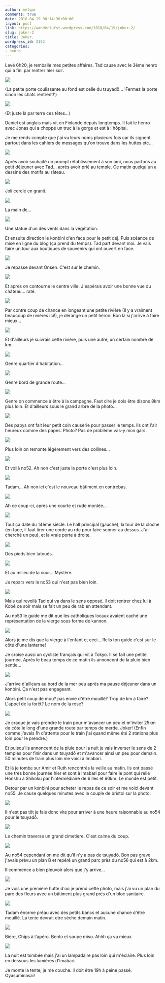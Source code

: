 ```yaml
---
author: melqar
comments: true
date: 2018-04-19 08:14:30+00:00
layout: post
link: https://wanderlufst.wordpress.com/2018/04/19/joker-2/
slug: joker-2
title: Joker.
wordpress_id: 2152
categories:
- henro
---
```


Levé 6h20, je remballe mes petites affaires. Tad cause avec le 3ème henro qui a fini par rentrer hier soir.

![](https://wanderlufst.files.wordpress.com/2018/04/img_20180414_0642061225523284.jpg)

(La petite porte coulissante au fond est celle du tsuyadō... 'Fermez la porte sinon les chats rentrent!')

![](https://wanderlufst.files.wordpress.com/2018/04/img_20180414_064212-482651779.jpg)

(Et juste là par terre ces têtes...)

Daniel est anglais mais vit en Finlande depuis longtemps. Il fait le henro avec Jonas qui a choppé un truc à la gorge et est à l'hôpital.

Je me rends compte que j'ai vu leurs noms plusieurs fois car ils signent partout dans les cahiers de messages qu'on trouve dans les huttes etc...

![](https://wanderlufst.files.wordpress.com/2018/04/img_20180414_065030-78548244.jpg)

Après avoir souhaité un prompt rétablissement à son ami, nous partons au petit déjeuner avec Tad... après avoir prié au temple. Ce matin quelqu'un a dessiné des motifs au râteau.

![](https://wanderlufst.files.wordpress.com/2018/04/img_20180414_065347-1701086103.jpg)

Joli cercle en granit.

![](https://wanderlufst.files.wordpress.com/2018/04/img_20180414_065659538987574.jpg)

La main de...

![](https://wanderlufst.files.wordpress.com/2018/04/img_20180414_070034265688503.jpg)

Une statue d'un des vents dans la végétation.

Et ensuite direction le konbini d'en face pour le petit déj. Puis scéance de mise en ligne du blog (ça prend du temps). Tad part devant moi. Je vais faire un tour aux boutiques de souvenirs qui ont ouvert en face.

![](https://wanderlufst.files.wordpress.com/2018/04/img_20180414_0821282135782224.jpg)

Je repasse devant Onsen. C'est sur le chemin.

![](https://wanderlufst.files.wordpress.com/2018/04/img_20180414_082157-15996884751.jpg)

Et après on contourne le centre ville. J'espérais avoir une bonne vue du château... raté.

![](https://wanderlufst.files.wordpress.com/2018/04/img_20180414_083720-1962383268.jpg)

Par contre coup de chance en longeant une petite rivière (Il y a vraiment beaucoup de rivières ici!), je dérange un petit héron. Bon là si j'arrive à faire mieux...

![](https://wanderlufst.files.wordpress.com/2018/04/img_20180414_0853051467771840.jpg)

Et d'ailleurs je suivrais cette rivière, puis une autre, un certain nombre de km.

![](https://wanderlufst.files.wordpress.com/2018/04/img_20180414_090740-1903454663.jpg)

Genre quartier d'habitation...

![](https://wanderlufst.files.wordpress.com/2018/04/img_20180414_091114-1617256129.jpg)

Genre bord de grande route...

![](https://wanderlufst.files.wordpress.com/2018/04/img_20180414_095058-983005817.jpg)

Genre on commence à être à la campagne. Faut dire je dois être disons 8km plus loin. Et d'ailleurs sous le grand arbre de la photo...

![](https://wanderlufst.files.wordpress.com/2018/04/img_20180414_095304-1652128040.jpg)

Des papys ont fait leur petit coin causerie pour passer le temps. Ils ont l'air heureux comme des papes. Photo? Pas de problème vas-y mon gars.

![](https://wanderlufst.files.wordpress.com/2018/04/img_20180414_102242181858085.jpg)

Plus loin on remonte légèrement vers des collines...

![](https://wanderlufst.files.wordpress.com/2018/04/img_20180414_103010-1827193459.jpg)

Et voilà no52. Ah non c'est juste la porte c'est plus loin.

![](https://wanderlufst.files.wordpress.com/2018/04/img_20180414_1033092012533246.jpg)

Tadam... Ah non ici c'est le nouveau bâtiment en contrebas.

![](https://wanderlufst.files.wordpress.com/2018/04/img_20180414_103927978990055.jpg)

Ah ce coup-ci, après une courte et rude montée...

![](https://wanderlufst.files.wordpress.com/2018/04/img_20180414_1049131425493432.jpg)

Tout ça date du 14ème siècle. Le hall principal (gauche), la tour de la cloche (en face, il faut tirer une corde au rdc pour faire sonner au dessus. J'ai cherché un peu), et la vraie porte à droite.

![](https://wanderlufst.files.wordpress.com/2018/04/img_20180414_1042041182681302.jpg)

Des pieds bien tatoués.

![](https://wanderlufst.files.wordpress.com/2018/04/img_20180414_104601-247600912.jpg)

Et au milieu de la cour... Mystère.

Je repars vers le no53 qui n'est pas bien loin.

![](https://wanderlufst.files.wordpress.com/2018/04/img_20180414_112738857055287.jpg)

Mais qui revoilà Tad qui va dans le sens opposé. Il doit rentrer chez lui à Kobé ce soir mais se fait un peu de rab en attendant.

Au no53 le guide me dit que les catholiques locaux avaient caché une représentation de la vierge sous forme de kannon.

![](https://wanderlufst.files.wordpress.com/2018/04/img_20180414_1139221583208764.jpg)

Alors je me dis que la vierge à l'enfant et ceci... Relis ton guide c'est sur le côté d'une lanterne!

Je croise aussi un cycliste français qui vit à Tokyo. Il se fait une petite journée. Après le beau temps de ce matin ils annoncent de la pluie bien sentie...

![](https://wanderlufst.files.wordpress.com/2018/04/img_20180414_135448-564621772.jpg)

J'arrive d'ailleurs au bord de la mer peu après ma pause déjeuner dans un konbini. Ça n'est pas engageant.

Alors petit coup de mou? pas envie d'être mouillé? Trop de km à faire? L'appel de la forêt? Le nom de la rose?

![](https://wanderlufst.files.wordpress.com/2018/04/img_20180414_141047-504716513.jpg)

Je craque je vais prendre le train pour m'avancer un peu et m'éviter 25km de côte le long d'une grande route par temps de merde. Joker! (Enfin comme j'avais 1h d'attente pour le train j'ai quand même été 2 stations plus loin pour le prendre.)

Et puisqu'ils annoncent de la pluie pour la nuit je vais inverser le sens de 2 temples pour finir dans un tsuyadō et m'avancer ainsi un peu pour demain. 50 minutes de train plus loin me voici à Imabari.

Et là je tombe sur Amir et Ruth rencontrés la veille au matin. Ils ont passé une très bonne journée hier et sont à Imabari pour faire le pont qui relie Honshu à Shikoku par l'intermédiaire de 6 îles et 60km. Le monde est petit.

Detour par un konbini pour acheter le repas de ce soir et me voici devant no55. Je cause quelques minutes avec le couple de bristol sur la photo.

![](https://wanderlufst.files.wordpress.com/2018/04/img_20180414_162303200990960.jpg)

Il n'est pas tôt je fais donc vite pour arriver à une heure raisonnable au no54 pour le tsuyadō.

![](https://wanderlufst.files.wordpress.com/2018/04/img_20180414_165852-754770541.jpg)

Le chemin traverse un grand cimetière. C'est calme du coup.

![](https://wanderlufst.files.wordpress.com/2018/04/img_20180414_172233-1520054545.jpg)

Au no54 cependant on me dit qu'il n'y a pas de tsuyadō. Bon pas grave j'avais prévu un plan B et repéré un grand parc près du no56 qui est à 2km.

Il commence a bien pleuvoir alors que j'y arrive...

![](https://wanderlufst.files.wordpress.com/2018/04/img_20180414_180448-584302821.jpg)

Je vois une première hutte d'où je prend cette photo, mais j'ai vu un plan du parc des fleurs avec un bâtiment plus grand près d'un bloc sanitaire.

![](https://wanderlufst.files.wordpress.com/2018/04/img_20180414_180720-797289926.jpg)

Tadam énorme préau avec des petits bancs et aucune chance d'être mouillé. La tente devrait etre sèche demain matin.

![](https://wanderlufst.files.wordpress.com/2018/04/img_20180414_184447-2037843845.jpg)

Bière, Chips à l'apéro. Bento et soupe miso. Ahhh ça va mieux.

![](https://wanderlufst.files.wordpress.com/2018/04/img_20180414_192144649238889.jpg)

La nuit est tombée mais j'ai un lampadaire pas loin qui m'éclaire. Plus loin en dessous les lumières d'Imabari.

Je monte la tente, je me couche. Il doit être 19h à peine passé. Oyasuminasaï!
